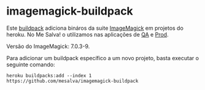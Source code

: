 imagemagick-buildpack
=================================

Este [buildpack](http://devcenter.heroku.com/articles/buildpacks) adiciona bináros da suite [ImageMagick](https://www.imagemagick.org/script/index.php) em projetos do heroku. No Me Salva! o utilizamos nas aplicações de [QA](https://dashboard.heroku.com/apps/mesalva-backend-api-qa/) e [Prod](https://dashboard.heroku.com/apps/mesalva-api).

Versão do ImageMagick: 7.0.3-9.

Para adicionar um buildpack específico a um novo projeto, basta executar o seguinte comando:

```
heroku buildpacks:add --index 1 https://github.com/mesalva/imagemagick-buildpack
```
